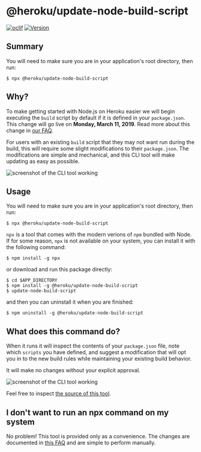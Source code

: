 @heroku/update-node-build-script
==========================

[![oclif](https://img.shields.io/badge/cli-oclif-brightgreen.svg)](https://oclif.io)
[![Version](https://img.shields.io/npm/v/@heroku/update-node-build-script.svg)](https://www.npmjs.com/package/@heroku/update-node-build-script)

## Summary

You will need to make sure you are in your application's root directory, then run:

```
$ npx @heroku/update-node-build-script
```

## Why?

To make getting started with Node.js on Heroku easier we will begin executing the `build` script
by default if it is defined in your `package.json`. This change will go live on **Monday, March 11, 2019**.
Read more about this change in [our FAQ](https://help.heroku.com/P5IMU3MP/heroku-node-js-build-script-change-faq).

For users with an existing `build` script that they may not want run during the build, this will
require some slight modifications to their `package.json`. The modifications are simple and mechanical,
and this CLI tool will make updating as easy as possible.

![screenshot of the CLI tool working](https://user-images.githubusercontent.com/175496/52527554-3600c680-2c7f-11e9-8422-dba5aa9a03ba.png)

## Usage

You will need to make sure you are in your application's root directory, then run:

```
$ npx @heroku/update-node-build-script
```

`npx` is a tool that comes with the modern verions of `npm` bundled with Node. If for some reason, `npx`
is not available on your system, you can install it with the following command:

```
$ npm install -g npx
```

or download and run this package directly:

```
$ cd $APP_DIRECTORY
$ npm install -g @heroku/update-node-build-script
$ update-node-build-script
```

and then you can uninstall it when you are finished:

```
$ npm uninstall -g @heroku/update-node-build-script
```

## What does this command do?

When it runs it will inspect the contents of your `package.json` file, note which `scripts` you have defined,
and suggest a modification that will opt you in to the new build rules while maintaining your existing build behavior.

It will make no changes without your explicit approval.

![screenshot of the CLI tool working](https://user-images.githubusercontent.com/175496/52527554-3600c680-2c7f-11e9-8422-dba5aa9a03ba.png)

Feel free to inspect [the source of this tool](https://github.com/heroku/update-node-build-script/blob/master/src/index.js).

## I don't want to run an npx command on my system

No problem! This tool is provided only as a convenience. The changes are documented in [this FAQ](https://help.heroku.com/P5IMU3MP/heroku-node-js-build-script-change-faq)
and are simple to perform manually.
